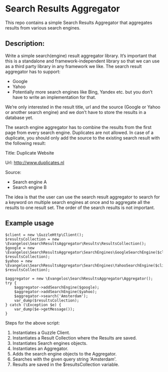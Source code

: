 # Search Results Aggregator

This repo contains a simple Search Results Aggregator that aggregates results from various search engines.

## Description:

Write a simple search(engine) result aggregator library. It’s important that this is a 
standalone and framework-independent library so that we can use as a third party library in 
any framework we like.
The search result aggregator has to support: 
- Google 
- Yahoo 
- Potentially more search engines like Bing, Yandex etc. but you don’t have to write an 
implementation for that. 
 
We’re only interested in the result title, url and the source (Google or Yahoo or another 
search engine) and we don’t have to store the results in a database yet.  
 
The search engine aggregator has to combine the results from the first page from every 
search engine. Duplicates are not allowed. In case of a duplicate, you should only add the 
source to the existing search result with the following result: 
  
Title: Duplicate Website

Url: http://www.duplicates.nl

Source: 
- Search engine A
- Search engine B
 
The idea is that the user can use the search result aggregator to search for a keyword on 
multiple search engines at once and to aggregate all the results to one result set. The order 
of the search results is not important.
	
## Example usage
``` 
$client = new \GuzzleHttp\Client();
$resultsCollection = new \Evangelos\SearchResultsAggregator\Results\ResultsCollection();
$google = new \Evangelos\SearchResultsAggregator\SearchEngines\GoogleSearchEngine($client, $resultsCollection);
$yahoo = new \Evangelos\SearchResultsAggregator\SearchEngines\YahooSearchEngine($client, $resultsCollection);

$aggregator = new \Evangelos\SearchResultsAggregator\Aggregator();
try {
    $aggregator->addSearchEngine($google);
    $aggregator->addSearchEngine($yahoo);
    $aggregator->search('Amsterdam');
    var_dump($resultsCollection);
} catch (\Exception $e) {
    var_dump($e->getMessage());
}
```
Steps for the above script:
1. Instantiates a Guzzle Client.
2. Instantiates a Result Collection where the Results are saved.
3. Instantiates Search engines objects.
4. Instantiates an Aggregator.
5. Adds the search engine objects to the Aggregator.
6. Searches with the given query string 'Amsterdam'.
7. Results are saved in the $resultsCollection variable.